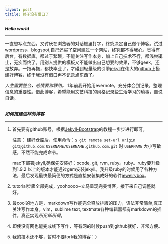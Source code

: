 ```yaml
---
layout: post
titile: 终于没有借口了
---
```


***Hello world***
***

一直想写点东西，又讨厌在浏览器的对话框里打字，终究决定自己做个博客。试过wordpress，blogspot,自己还买了空间建过一个网站，终究都不得我心。觉得有后台，有数据库，都过于繁琐，不能关注写作本身，加上自己技术不行，都浅尝辄止，无疾而终了。用别人提供的模板又不能做出自己想要的效果，不够geek，还是放弃。一拖再拖，都快毕业了，才碰到轻量级的引擎[jekyll](http://jekyllrb.com/)在伟大的[github](github.com)上搭建好博客，终于我没有借口再不记录点东西了。

 *人生需要整合，感情要常联络。* 1年前我开始用evernote，充分体会到记录，整理信息的重要性。借此博客，希望能用文艺科技的风格记录些生活学习的琐事，自说自话。      
<br> 
      
***如何搭建这样的博客***
***
1. 首先要有github账号，根据[Jekyll-Bootstrap](http://jekyllbootstrap.com/)的教程一步步进行即可。
	
	注意：
	建好仓库后，使用命令：`$ git remote set-url origin git@github.com:USERNAME/USERNAME.github.com.git` 时 `USERNAME` 大小写敏感，不然不能完成命令。

	mac下部署jekyll,确保先安装好：xcode, git, rvm, ruby。ruby。ruby要升级到1.9.2 以上的版本才能通过gem安装jekyll。我升级ruby的时候用了各种方法，最后发现最快最简便的方式是直接安装集成好的软件[jewelrybox](http://jewelrybox.unfiniti.com/)。

2. tutorial步骤全部完成，yoohoooo~立马呈现完美博客，接下来自己调整就好。

3. 最cool的地方是，markdown写作能完全释放排版的压力，语法非常简单,真正关注写作本身。vim，sublime text, textmate各种编辑器都有markdown的插件，真正实现*所见即所得*。

4. 即使没有网也能完成线下写作，等有网的时候push到github就好，非常方便。

5. 我的技术还不够，暂时不要fork我的博客：）



	






